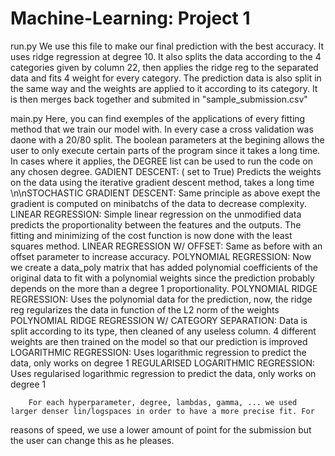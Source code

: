 # Machine-Learning: Project 1



run.py
	We use this file to make our final prediction with the best accuracy. It uses ridge regression at degree 10. 
	It also splits the data according to the 4 categories given by column 22, then applies the ridge reg to the separated data
	and fits 4 weight for every category. The prediction data is also split in the same way and the weights are applied to 
	it according to its category. It is then merges back together and submited in "sample_submission.csv"
	
main.py
	Here, you can find exemples of the applications of every fitting method that we train our model with. In every case a cross validation was daone
	with a 20/80 split. The boolean parameters at the begining allows the user to only execute certain parts of the program since it takes a long time.
	In cases where it applies, the DEGREE list can be used to run the code on any chosen degree.
	GADIENT DESCENT: ( set to True)
		Predicts the weights on the data using the iterative gradient descent method, takes a long time
	\n\nSTOCHASTIC GRADIENT DESCENT:
		Same principle as above exept the gradient is computed on minibatchs of the data to decrease complexity.
	LINEAR REGRESSION:
		Simple linear regression on the unmodified data predicts the proportionality between the features and the outputs. The fitting
		and minimizing of the cost function is now done with the least squares method.
	LINEAR REGRESSION W/ OFFSET:
		Same as before with an offset parameter to increase accuracy.
	POLYNOMIAL REGRESSION:
		Now we create a data_poly matrix that has added polynomial coefficients of the original data to fit with a polynomial weights
		since the prediction probably depends on the more than a degree 1 proportionality.
	POLYNOMIAL RIDGE REGRESSION:
		Uses the polynomial data for the prediction, now, the ridge reg regularizes the data in function of the L2 norm of the weights		
	POLYNOMIAL RIDGE REGRESSION W/ CATEGORY SEPARATION:	
		Data is split according to its type, then cleaned of any useless column. 4 different weights are then trained on the model so that our 
		prediction is improved
	LOGARITHMIC REGRESSION:
		Uses logarithmic regression to predict the data, only works on degree 1
	REGULARISED LOGARITHMIC REGRESSION:
		Uses regularised logarithmic regression to predict the data, only works on degree 1

		
		For each hyperparameter, degree, lambdas, gamma, ... we used larger denser lin/logspaces in order to have a more precise fit. For
reasons of speed, we use a lower amount of point for the submission but the user can change this as he pleases.

